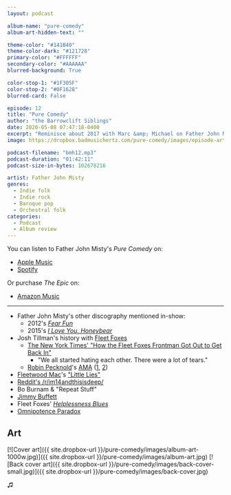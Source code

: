 ```yaml
---
layout: podcast

album-name: "pure-comedy"
album-art-hidden-text: ""

theme-color: "#141B40"
theme-color-dark: "#121728"
primary-color: "#FFFFFF"
secondary-color: "#AAAAAA"
blurred-background: True

color-stop-1: "#1F305F"
color-stop-2: "#0F1628"
blurred-card: False

episode: 12
title: "Pure Comedy"
author: "the Barrowclift Siblings"
date: 2020-05-08 07:47:18-0400
excerpt: "Reminisce about 2017 with Marc &amp; Michael on Father John Misty’s “Pure Comedy”."
image: https://dropbox.badmusichertz.com/pure-comedy/images/episode-art.jpg

podcast-filename: "bmh12.mp3"
podcast-duration: "01:42:11"
podcast-size-in-bytes: 102678216

artist: Father John Misty
genres:
  - Indie folk
  - Indie rock
  - Baroque pop
  - Orchestral folk
categories:
  - Podcast
  - Album review
---
```


You can listen to Father John Misty's *Pure Comedy* on:

* [Apple Music](https://music.apple.com/us/album/pure-comedy/1193788689)
* [Spotify](https://open.spotify.com/album/2QgZA6t1oFOjiJ59x7jrEI)

Or purchase *The Epic* on:

* [Amazon Music](https://www.amazon.com/Pure-Comedy-Father-John-Misty/dp/B01MZCV1YA)

-----

* Father John Misty's other discography mentioned in-show:
    - 2012's [*Fear Fun*](https://music.apple.com/us/album/fear-fun/669285159)
    - 2015's [*I Love You, Honeybear*](https://music.apple.com/us/album/i-love-you-honeybear/931563362)
* Josh Tillman's history with [Fleet Foxes](https://music.apple.com/us/artist/fleet-foxes/275727569)
    - [The New York Times' "How the Fleet Foxes Frontman Got Out to Get Back In"](https://www.nytimes.com/2017/05/31/arts/music/fleet-foxes-robin-pecknold-crack-up-interview.html)
        * "We all started hating each other. There were a lot of tears."
    - [Robin Pecknold](https://en.wikipedia.org/wiki/Robin_Pecknold)'s [AMA](https://www.reddit.com/r/indieheads/comments/4kamho/i_am_robin_pecknold_of_fleet_foxes_ask_me_anything/) ([1](https://www.reddit.com/r/indieheads/comments/4kamho/i_am_robin_pecknold_of_fleet_foxes_ask_me_anything/d3dmpfn/), [2](https://www.reddit.com/r/indieheads/comments/4kamho/i_am_robin_pecknold_of_fleet_foxes_ask_me_anything/d3dh5cq/))
* [Fleetwood Mac](https://music.apple.com/us/artist/fleetwood-mac/158038)'s ["Little Lies"](https://music.apple.com/us/album/little-lies/202271826?i=202272697)
* [Reddit's /r/im14andthisisdeep/](https://www.reddit.com/r/im14andthisisdeep/)
* Bo Burnam & "Repeat Stuff"
* [Jimmy Buffett](https://music.apple.com/us/artist/jimmy-buffett/61232)
* Fleet Foxes' [*Helplessness Blues*](https://music.apple.com/us/album/helplessness-blues/425059566)
* [Omnipotence Paradox](https://en.wikipedia.org/wiki/Omnipotence_paradox)

## Art

[![Cover art]({{ site.dropbox-url }}/pure-comedy/images/album-art-1000w.jpg)]({{ site.dropbox-url }}/pure-comedy/images/album-art.jpg)
[![Back cover art]({{ site.dropbox-url }}/pure-comedy/images/back-cover-small.jpg)]({{ site.dropbox-url }}/pure-comedy/images/back-cover.jpg)

♫︎